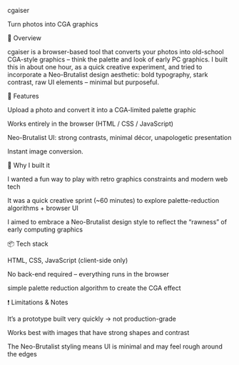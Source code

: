 cgaiser

Turn photos into CGA graphics

🚀 Overview

cgaiser is a browser-based tool that converts your photos into old-school CGA-style graphics – think the palette and look of early PC graphics. I built this in about one hour, as a quick creative experiment, and tried to incorporate a Neo-Brutalist design aesthetic: bold typography, stark contrast, raw UI elements – minimal but purposeful.

🎨 Features

Upload a photo and convert it into a CGA-limited palette graphic

Works entirely in the browser (HTML / CSS / JavaScript)

Neo-Brutalist UI: strong contrasts, minimal décor, unapologetic presentation

Instant image conversion.

🧪 Why I built it

I wanted a fun way to play with retro graphics constraints and modern web tech

It was a quick creative sprint (~60 minutes) to explore palette-reduction algorithms + browser UI

I aimed to embrace a Neo-Brutalist design style to reflect the “rawness” of early computing graphics

📦 Tech stack

HTML, CSS, JavaScript (client-side only)

No back-end required – everything runs in the browser

simple palette reduction algorithm to create the CGA effect

❗ Limitations & Notes

It’s a prototype built very quickly → not production-grade

Works best with images that have strong shapes and contrast

The Neo-Brutalist styling means UI is minimal and may feel rough around the edges

